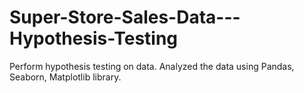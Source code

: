 # Super-Store-Sales-Data---Hypothesis-Testing
Perform hypothesis testing on data. Analyzed the data using Pandas, Seaborn, Matplotlib library.

